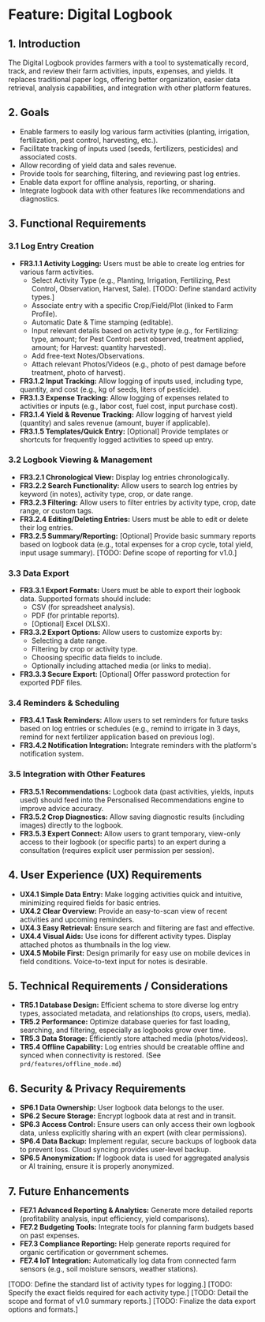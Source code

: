 # Feature: Digital Logbook

## 1. Introduction

The Digital Logbook provides farmers with a tool to systematically record, track, and review their farm activities, inputs, expenses, and yields. It replaces traditional paper logs, offering better organization, easier data retrieval, analysis capabilities, and integration with other platform features.

## 2. Goals

*   Enable farmers to easily log various farm activities (planting, irrigation, fertilization, pest control, harvesting, etc.).
*   Facilitate tracking of inputs used (seeds, fertilizers, pesticides) and associated costs.
*   Allow recording of yield data and sales revenue.
*   Provide tools for searching, filtering, and reviewing past log entries.
*   Enable data export for offline analysis, reporting, or sharing.
*   Integrate logbook data with other features like recommendations and diagnostics.

## 3. Functional Requirements

### 3.1 Log Entry Creation
*   **FR3.1.1 Activity Logging:** Users must be able to create log entries for various farm activities.
    *   Select Activity Type (e.g., Planting, Irrigation, Fertilizing, Pest Control, Observation, Harvest, Sale). [TODO: Define standard activity types.]
    *   Associate entry with a specific Crop/Field/Plot (linked to Farm Profile).
    *   Automatic Date & Time stamping (editable).
    *   Input relevant details based on activity type (e.g., for Fertilizing: type, amount; for Pest Control: pest observed, treatment applied, amount; for Harvest: quantity harvested).
    *   Add free-text Notes/Observations.
    *   Attach relevant Photos/Videos (e.g., photo of pest damage before treatment, photo of harvest).
*   **FR3.1.2 Input Tracking:** Allow logging of inputs used, including type, quantity, and cost (e.g., kg of seeds, liters of pesticide).
*   **FR3.1.3 Expense Tracking:** Allow logging of expenses related to activities or inputs (e.g., labor cost, fuel cost, input purchase cost).
*   **FR3.1.4 Yield & Revenue Tracking:** Allow logging of harvest yield (quantity) and sales revenue (amount, buyer if applicable).
*   **FR3.1.5 Templates/Quick Entry:** [Optional] Provide templates or shortcuts for frequently logged activities to speed up entry.

### 3.2 Logbook Viewing & Management
*   **FR3.2.1 Chronological View:** Display log entries chronologically.
*   **FR3.2.2 Search Functionality:** Allow users to search log entries by keyword (in notes), activity type, crop, or date range.
*   **FR3.2.3 Filtering:** Allow users to filter entries by activity type, crop, date range, or custom tags.
*   **FR3.2.4 Editing/Deleting Entries:** Users must be able to edit or delete their log entries.
*   **FR3.2.5 Summary/Reporting:** [Optional] Provide basic summary reports based on logbook data (e.g., total expenses for a crop cycle, total yield, input usage summary). [TODO: Define scope of reporting for v1.0.]

### 3.3 Data Export
*   **FR3.3.1 Export Formats:** Users must be able to export their logbook data. Supported formats should include:
    *   CSV (for spreadsheet analysis).
    *   PDF (for printable reports).
    *   [Optional] Excel (XLSX).
*   **FR3.3.2 Export Options:** Allow users to customize exports by:
    *   Selecting a date range.
    *   Filtering by crop or activity type.
    *   Choosing specific data fields to include.
    *   Optionally including attached media (or links to media).
*   **FR3.3.3 Secure Export:** [Optional] Offer password protection for exported PDF files.

### 3.4 Reminders & Scheduling
*   **FR3.4.1 Task Reminders:** Allow users to set reminders for future tasks based on log entries or schedules (e.g., remind to irrigate in 3 days, remind for next fertilizer application based on previous log).
*   **FR3.4.2 Notification Integration:** Integrate reminders with the platform's notification system.

### 3.5 Integration with Other Features
*   **FR3.5.1 Recommendations:** Logbook data (past activities, yields, inputs used) should feed into the Personalised Recommendations engine to improve advice accuracy.
*   **FR3.5.2 Crop Diagnostics:** Allow saving diagnostic results (including images) directly to the logbook.
*   **FR3.5.3 Expert Connect:** Allow users to grant temporary, view-only access to their logbook (or specific parts) to an expert during a consultation (requires explicit user permission per session).

## 4. User Experience (UX) Requirements

*   **UX4.1 Simple Data Entry:** Make logging activities quick and intuitive, minimizing required fields for basic entries.
*   **UX4.2 Clear Overview:** Provide an easy-to-scan view of recent activities and upcoming reminders.
*   **UX4.3 Easy Retrieval:** Ensure search and filtering are fast and effective.
*   **UX4.4 Visual Aids:** Use icons for different activity types. Display attached photos as thumbnails in the log view.
*   **UX4.5 Mobile First:** Design primarily for easy use on mobile devices in field conditions. Voice-to-text input for notes is desirable.

## 5. Technical Requirements / Considerations

*   **TR5.1 Database Design:** Efficient schema to store diverse log entry types, associated metadata, and relationships (to crops, users, media).
*   **TR5.2 Performance:** Optimize database queries for fast loading, searching, and filtering, especially as logbooks grow over time.
*   **TR5.3 Data Storage:** Efficiently store attached media (photos/videos).
*   **TR5.4 Offline Capability:** Log entries should be creatable offline and synced when connectivity is restored. (See `prd/features/offline_mode.md`)

## 6. Security & Privacy Requirements

*   **SP6.1 Data Ownership:** User logbook data belongs to the user.
*   **SP6.2 Secure Storage:** Encrypt logbook data at rest and in transit.
*   **SP6.3 Access Control:** Ensure users can only access their own logbook data, unless explicitly sharing with an expert (with clear permissions).
*   **SP6.4 Data Backup:** Implement regular, secure backups of logbook data to prevent loss. Cloud syncing provides user-level backup.
*   **SP6.5 Anonymization:** If logbook data is used for aggregated analysis or AI training, ensure it is properly anonymized.

## 7. Future Enhancements

*   **FE7.1 Advanced Reporting & Analytics:** Generate more detailed reports (profitability analysis, input efficiency, yield comparisons).
*   **FE7.2 Budgeting Tools:** Integrate tools for planning farm budgets based on past expenses.
*   **FE7.3 Compliance Reporting:** Help generate reports required for organic certification or government schemes.
*   **FE7.4 IoT Integration:** Automatically log data from connected farm sensors (e.g., soil moisture sensors, weather stations).

[TODO: Define the standard list of activity types for logging.]
[TODO: Specify the exact fields required for each activity type.]
[TODO: Detail the scope and format of v1.0 summary reports.]
[TODO: Finalize the data export options and formats.]
